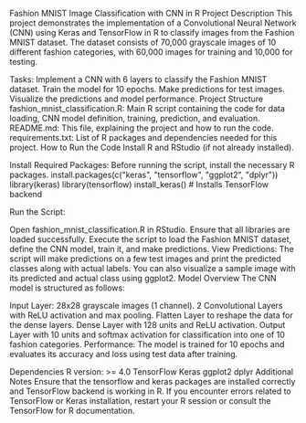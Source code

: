 Fashion MNIST Image Classification with CNN in R
Project Description
This project demonstrates the implementation of a Convolutional Neural Network (CNN) using Keras and TensorFlow in R to classify images from the Fashion MNIST dataset. The dataset consists of 70,000 grayscale images of 10 different fashion categories, with 60,000 images for training and 10,000 for testing.

Tasks:
Implement a CNN with 6 layers to classify the Fashion MNIST dataset.
Train the model for 10 epochs.
Make predictions for test images.
Visualize the predictions and model performance.
Project Structure
fashion_mnist_classification.R: Main R script containing the code for data loading, CNN model definition, training, prediction, and evaluation.
README.md: This file, explaining the project and how to run the code.
requirements.txt: List of R packages and dependencies needed for this project.
How to Run the Code
Install R and RStudio (if not already installed).

Install Required Packages: Before running the script, install the necessary R packages.
install.packages(c("keras", "tensorflow", "ggplot2", "dplyr"))
library(keras)
library(tensorflow)
install_keras()  # Installs TensorFlow backend

Run the Script:

Open fashion_mnist_classification.R in RStudio.
Ensure that all libraries are loaded successfully.
Execute the script to load the Fashion MNIST dataset, define the CNN model, train it, and make predictions.
View Predictions: The script will make predictions on a few test images and print the predicted classes along with actual labels. You can also visualize a sample image with its predicted and actual class using ggplot2.
Model Overview
The CNN model is structured as follows:

Input Layer: 28x28 grayscale images (1 channel).
2 Convolutional Layers with ReLU activation and max pooling.
Flatten Layer to reshape the data for the dense layers.
Dense Layer with 128 units and ReLU activation.
Output Layer with 10 units and softmax activation for classification into one of 10 fashion categories.
Performance:
The model is trained for 10 epochs and evaluates its accuracy and loss using test data after training.

Dependencies
R version: >= 4.0
TensorFlow
Keras
ggplot2
dplyr
Additional Notes
Ensure that the tensorflow and keras packages are installed correctly and TensorFlow backend is working in R.
If you encounter errors related to TensorFlow or Keras installation, restart your R session or consult the TensorFlow for R documentation.
